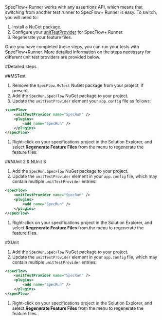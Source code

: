 SpecFlow+ Runner works with any assertions API, which means that switching from another test runner to SpecFlow+ Runner is easy. To switch, you will need to:

1. Install a NuGet package.
1. Configure your [unitTestProvider](http://www.specflow.org/documentation/Configuration/) for SpecFlow+ Runner.
1. Regenerate your feature files.

Once you have completed these steps, you can run your tests with SpecFlow+Runner. More detailed information on the steps necessary for different unit test providers are provided below.

#Detailed steps

##MSTest
1. Remove the `SpecFlow.MsTest` NuGet package from your project, if present.
1. Add the `SpecRun.SpecFlow` NuGet package to your project.
1. Update the `unitTestProvider` element your `app.config` file as follows:

  ```xml
  <specFlow>
      <unitTestProvider name="SpecRun" /> 
      <plugins>
          <add name="SpecRun" />
      </plugins>
  </specFlow>
  ```

1. Right-click on your specifications project in the Solution Explorer, and select **Regenerate Feature Files** from the menu to regenerate the feature files.

##NUnit 2 & NUnit 3
1. Add the `SpecRun.SpecFlow` NuGet package to your project.
1. Update the `unitTestProvider` element in your `app.config` file, which may contain multiple `unitTestProvider` entries:

  ```xml
  <specFlow>
      <unitTestProvider name="SpecRun" />
      <plugins>
          <add name="SpecRun" />
      </plugins>
  </specFlow>
```

1. Right-click on your specifications project in the Solution Explorer, and select **Regenerate Feature Files** from the menu to regenerate the feature files.

#XUnit
1. Add the `SpecRun.SpecFlow` NuGet package to your project.
1. Update the `unitTestProvider` element in your `app.config` file, which may contain multiple `unitTestProvider` entries:
  
  ```xml
  <specFlow>
      <unitTestProvider name="SpecRun" /> 
      <plugins>
          <add name="SpecRun" />
      </plugins>
  </specFlow>
  ```

1. Right-click on your specifications project in the Solution Explorer, and select **Regenerate Feature Files** from the menu to regenerate the feature files.